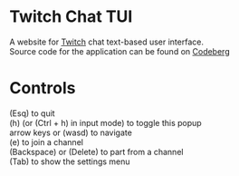 # Twitch Chat TUI

A website for [Twitch](https://www.twitch.tv) chat text-based user interface. \
Source code for the application can be found on [Codeberg](https://codeberg.org/hedonic_treadmill/twitch-chat-tui)

# Controls

(Esq) to quit \
(h) (or (Ctrl + h) in input mode) to toggle this popup \
arrow keys or (wasd) to navigate \
(e) to join a channel \
(Backspace) or (Delete) to part from a channel \
(Tab) to show the settings menu
